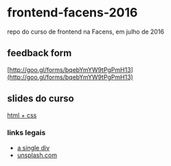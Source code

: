 # frontend-facens-2016
repo do curso de frontend na Facens, em julho de 2016

## feedback form
[http://goo.gl/forms/bqebYmYW9tPgPmH13](http://goo.gl/forms/bqebYmYW9tPgPmH13)

## slides do curso
[html + css](https://speakerdeck.com/felipebernardes/html-plus-css-fundamentos-e-iniciacao-ao-front-end)


### links legais
- [a single div](http://a.singlediv.com/)
- [unsplash.com](https://unsplash.com/)
